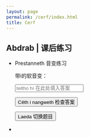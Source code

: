 ```yaml
---
layout: page
permalink: /cerf/index.html
title: Cerf
---
```


## Abdrab | 课后练习

- Prestanneth 音变练习

  带i的软音变：

  <div id="Prestanneth"></div>

  <input type="text" id="userInput" placeholder="teitho hí 在此处填入答案" />

  <button id="checkAnswer">Cêth i nangweth 检查答案</button>

  <button id="refreshButton">Laeda 切换题目</button>

  <div id="resultFeedback"></div>

  <script src="https://kinnuch.github.io/assets/js/prestanneth.js"></script>

- 
